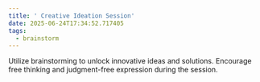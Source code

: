 ```yaml
---
title: ' Creative Ideation Session'
date: 2025-06-24T17:34:52.717405
tags:
  - brainstorm
---
```


Utilize brainstorming to unlock innovative ideas and solutions. Encourage free thinking and judgment-free expression during the session.

